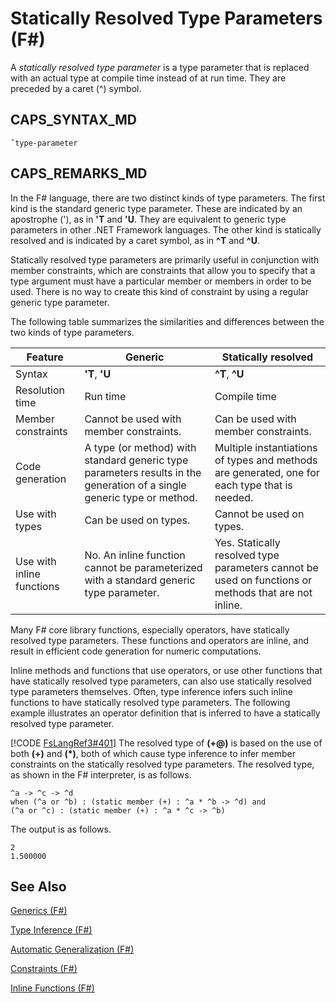 # Statically Resolved Type Parameters (F#)

A *statically resolved type parameter* is a type parameter that is replaced with an actual type at compile time instead of at run time. They are preceded by a caret (^) symbol.


## CAPS_SYNTAX_MD

```
ˆtype-parameter
```

## CAPS_REMARKS_MD
In the F# language, there are two distinct kinds of type parameters. The first kind is the standard generic type parameter. These are indicated by an apostrophe ('), as in **'T** and **'U**. They are equivalent to generic type parameters in other .NET Framework languages. The other kind is statically resolved and is indicated by a caret symbol, as in **^T** and **^U**.

Statically resolved type parameters are primarily useful in conjunction with member constraints, which are constraints that allow you to specify that a type argument must have a particular member or members in order to be used. There is no way to create this kind of constraint by using a regular generic type parameter.

The following table summarizes the similarities and differences between the two kinds of type parameters.



|Feature|Generic|Statically resolved|
|-------|-------|-------------------|
|Syntax|**'T**, **'U**|**^T**, **^U**|
|Resolution time|Run time|Compile time|
|Member constraints|Cannot be used with member constraints.|Can be used with member constraints.|
|Code generation|A type (or method) with standard generic type parameters results in the generation of a single generic type or method.|Multiple instantiations of types and methods are generated, one for each type that is needed.|
|Use with types|Can be used on types.|Cannot be used on types.|
|Use with inline functions|No. An inline function cannot be parameterized with a standard generic type parameter.|Yes. Statically resolved type parameters cannot be used on functions or methods that are not inline.|
Many F# core library functions, especially operators, have statically resolved type parameters. These functions and operators are inline, and result in efficient code generation for numeric computations.

Inline methods and functions that use operators, or use other functions that have statically resolved type parameters, can also use statically resolved type parameters themselves. Often, type inference infers such inline functions to have statically resolved type parameters. The following example illustrates an operator definition that is inferred to have a statically resolved type parameter.

[!CODE [FsLangRef3#401](../CodeSnippet/VS_Snippets_Fsharp/fslangref3/FSharp/fs/staticallyresolved.fs#401)]
    The resolved type of **(+@)** is based on the use of both **(+)** and **(&#42;)**, both of which cause type inference to infer member constraints on the statically resolved type parameters. The resolved type, as shown in the F# interpreter, is as follows.


```f#
^a -> ^c -> ^d
when (^a or ^b) : (static member (+) : ^a * ^b -> ^d) and
(^a or ^c) : (static member (+) : ^a * ^c -> ^b)
```
The output is as follows.


```
2
1.500000
```

## See Also
[Generics &#40;F&#35;&#41;](Generics+%28F%23%29.md)

[Type Inference &#40;F&#35;&#41;](Type+Inference+%28F%23%29.md)

[Automatic Generalization &#40;F&#35;&#41;](Automatic+Generalization+%28F%23%29.md)

[Constraints &#40;F&#35;&#41;](Constraints+%28F%23%29.md)

[Inline Functions &#40;F&#35;&#41;](Inline+Functions+%28F%23%29.md)

